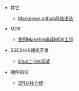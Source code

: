 
* 其它
	* [Markdown github风格语法](https://github.com/tanghammer/note/blob/master/Markdown%20github%E9%A3%8E%E6%A0%BC%E8%AF%AD%E6%B3%95.md "Markdown Github风格语法")

* MDK
	* [使用Makefile编译MDK工程](https://github.com/tanghammer/note/blob/master/%E4%BD%BF%E7%94%A8Makefile%E7%BC%96%E8%AF%91MDK%E5%B7%A5%E7%A8%8B.md "使用Makefile编译MDK工程")

* S3C2440裸机开发
	* [linux上jlink调试](https://github.com/tanghammer/mini2440_peripherals/blob/master/sdram/doc.md "linux上jlink调试")

* 硬件知识
	* [SPI总线介绍](https://github.com/tanghammer/note/blob/master/SPI%E4%BB%8B%E7%BB%8D.md)
